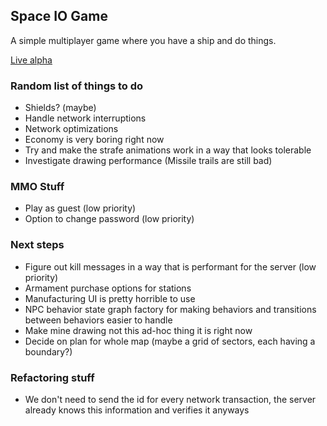 ## Space IO Game

A simple multiplayer game where you have a ship and do things.

[Live alpha](https://inharmonious.floomby.us/)

### Random list of things to do

- Shields? (maybe)
- Handle network interruptions
- Network optimizations
- Economy is very boring right now
- Try and make the strafe animations work in a way that looks tolerable
- Investigate drawing performance (Missile trails are still bad)

### MMO Stuff

- Play as guest (low priority)
- Option to change password (low priority)

### Next steps

- Figure out kill messages in a way that is performant for the server (low priority)
- Armament purchase options for stations
- Manufacturing UI is pretty horrible to use
- NPC behavior state graph factory for making behaviors and transitions between behaviors easier to handle
- Make mine drawing not this ad-hoc thing it is right now
- Decide on plan for whole map (maybe a grid of sectors, each having a boundary?)

### Refactoring stuff

- We don't need to send the id for every network transaction, the server already knows this information and verifies it anyways